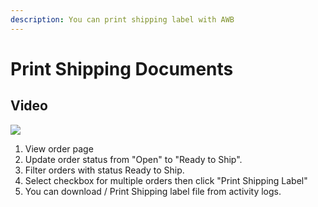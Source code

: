 ```yaml
---
description: You can print shipping label with AWB
---
```


# Print Shipping Documents

## Video

![](../../.gitbook/assets/new-download-shipping-label.gif)

1. View order page
2. Update order status from "Open" to "Ready to Ship".
3. Filter orders with status Ready to Ship.
4. Select checkbox for multiple orders then click "Print Shipping Label"
5. You can download / Print Shipping label file from activity logs.

